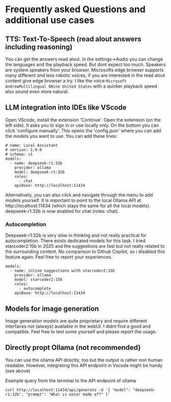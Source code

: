 # Frequently asked Questions and additional use cases

## TTS: Text-To-Speech (read alout answers including reasoning)
You can get the answers read alout. In the settings->Audio you can change the languages and the playback speed. But dont expect too much. Speakers are system speakers from your browser. Microsofts edge browser supports many different and less robotic voices, if you are interested in the read alout content give edge browser a try. I like the voice `Microsoft AndrewMultilingual ONine United States` with a quicker playback speed also sound even more natural.

## LLM integration into IDEs like VScode
Open VScode, install the extension 'Continue'. Open the extension (on the left side). It asks you to sign in or use locally only. On the bottom you can click 'configure manually'. This opens the 'config.json' where you can add the models you want to use. You can add these lines:
```
# name: Local Assistant
# version: 1.0.0
# schema: v1
models:
  - name: deepseek-r1:32b
    provider: ollama
    model: deepseek-r1:32b
    roles:
      - chat
    apiBase: http://localhost:11434 
```
Alternatively, you can also click and navigate through the menu to add models yourself. It is important to point to the local Ollama API at http://localhost:11434 (which stays the same for all the local models).
deepseek-r1:32b is now enabled for chat (roles: chat).

### Autocompletion
Deepseek-r1:32b is very slow in thinking and not really practical for autocompletion. There exists dedicated models for this task. I tried starcoder2:15b in 2025 and the suggestions are fast but not really related to the surrounding content. No comparison to Github Copilot, so i disabled this feature again. Feel free to report your experiences. 

```
models:
  - name: inline suggestions with starcoder2:15b
    provider: ollama
    model: starcoder2:15b
    roles:
      - autocomplete
    apiBase: http://localhost:11434 
```

## Models for image generation
Image generation models are quite proprietary and require different interfaces not (always) available in the webUI. I didnt find a good and compatible. Feel free to test some yourself and please report the usage.

## Directly propt Ollama (not recommended)
You can use the ollama API directly, too but the output is rather non human readable. However, integrating this API endpoint in Vscode might be handy (see above)

Example query from the terminal to the API endpoint of ollama
```
curl http://localhost:11434/api/generate -d '{ "model": "deepseek-r1:32b", "prompt": "What is water made of?" }'
```
